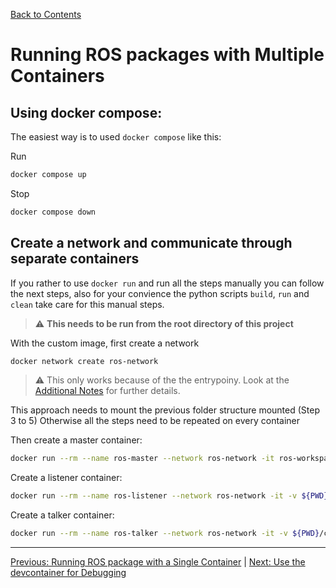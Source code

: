 [Back to Contents](../README.md)

# Running ROS packages with Multiple Containers

## Using docker compose:

The easiest way is to used `docker compose` like this:

Run 
```bash
docker compose up
```

Stop
```bash
docker compose down
```

## Create a network and communicate through separate containers

If you rather to use `docker run` and run all the steps manually you can follow the next steps, also for your convience the python scripts `build`, `run` and `clean` take care for this manual steps.

> :warning: **This needs to be run from the root directory of this project**


With the custom image, first create a network 

```bash
docker network create ros-network
```

> :warning: This only works because of the the entrypoiny. Look at the [Additional Notes](./07_Additional_Notes.md) for further details.

This approach needs to mount the previous folder structure mounted (Step 3 to 5)
Otherwise all the steps need to be repeated on every container

Then create a master container:

```bash
docker run --rm --name ros-master --network ros-network -it ros-workspace roscore
```

Create a listener container: 

```bash
docker run --rm --name ros-listener --network ros-network -it -v ${PWD}/catkin_ws/src:/home/ros/catkin_ws/src -e ROS_MASTER_URI=http://ros-master:11311 ros-workspace "catkin_make && source devel/setup.bash && rosrun hello_world_pkg listener.py"
```

Create a talker container:

```bash
docker run --rm --name ros-talker --network ros-network -it -v ${PWD}/catkin_ws/src:/home/ros/catkin_ws/src -e ROS_MASTER_URI=http://ros-master:11311 ros-workspace "catkin_make && source devel/setup.bash && rosrun hello_world_pkg talker.py"
```

---

[Previous: Running ROS package with a Single Container](./04_Running_ROS_Package_Single_Container.md) | [Next: Use the devcontainer for Debugging](./06_Devcontainer.md)